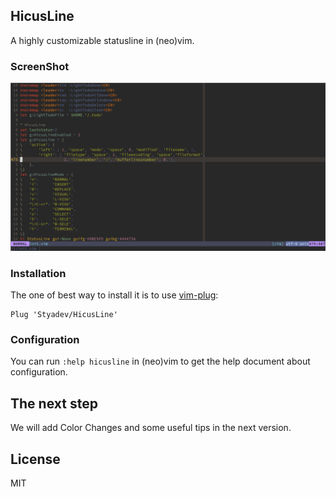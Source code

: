 ## HicusLine

A highly customizable statusline in (neo)vim.

### ScreenShot

![The image loading failed.](./demo.png)

### Installation

The one of best way to install it is to use [vim-plug](https://github.com/junegunn/vim-plug):

```vim
Plug 'Styadev/HicusLine'
```

### Configuration

You can run `:help hicusline` in (neo)vim to get the help document about configuration.

## The next step

We will add Color Changes and some useful tips in the next version.

## License

MIT
